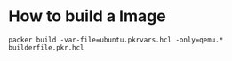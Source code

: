 # How to build a Image
```
packer build -var-file=ubuntu.pkrvars.hcl -only=qemu.* builderfile.pkr.hcl
```
